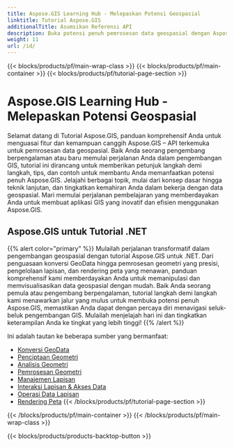 ```yaml
---
title: Aspose.GIS Learning Hub - Melepaskan Potensi Geospasial
linktitle: Tutorial Aspose.GIS
additionalTitle: Asumsikan Referensi API
description: Buka potensi penuh pemrosesan data geospasial dengan Aspose.GIS. Selami tutorial kami untuk mendapatkan panduan langkah demi langkah dan wawasan ahli.
weight: 11
url: /id/
---
```


{{< blocks/products/pf/main-wrap-class >}}
{{< blocks/products/pf/main-container >}}
{{< blocks/products/pf/tutorial-page-section >}}

# Aspose.GIS Learning Hub - Melepaskan Potensi Geospasial


Selamat datang di Tutorial Aspose.GIS, panduan komprehensif Anda untuk menguasai fitur dan kemampuan canggih Aspose.GIS – API terkemuka untuk pemrosesan data geospasial. Baik Anda seorang pengembang berpengalaman atau baru memulai perjalanan Anda dalam pengembangan GIS, tutorial ini dirancang untuk memberikan petunjuk langkah demi langkah, tips, dan contoh untuk membantu Anda memanfaatkan potensi penuh Aspose.GIS. Jelajahi berbagai topik, mulai dari konsep dasar hingga teknik lanjutan, dan tingkatkan kemahiran Anda dalam bekerja dengan data geospasial. Mari memulai perjalanan pembelajaran yang memberdayakan Anda untuk membuat aplikasi GIS yang inovatif dan efisien menggunakan Aspose.GIS.

## Aspose.GIS untuk Tutorial .NET
{{% alert color="primary" %}}
Mulailah perjalanan transformatif dalam pengembangan geospasial dengan tutorial Aspose.GIS untuk .NET. Dari penguasaan konversi GeoData hingga pemrosesan geometri yang presisi, pengelolaan lapisan, dan rendering peta yang menawan, panduan komprehensif kami memberdayakan Anda untuk memanipulasi dan memvisualisasikan data geospasial dengan mudah. Baik Anda seorang pemula atau pengembang berpengalaman, tutorial langkah demi langkah kami menawarkan jalur yang mulus untuk membuka potensi penuh Aspose.GIS, memastikan Anda dapat dengan percaya diri menavigasi seluk-beluk pengembangan GIS. Mulailah menjelajah hari ini dan tingkatkan keterampilan Anda ke tingkat yang lebih tinggi!
{{% /alert %}}

Ini adalah tautan ke beberapa sumber yang bermanfaat:
 
- [Konversi GeoData](./net/geo-data-conversion/)
- [Penciptaan Geometri](./net/geometry-creation/)
- [Analisis Geometri](./net/geometry-analysis/)
- [Pemrosesan Geometri](./net/geometry-processing/)
- [Manajemen Lapisan](./net/layer-management/)
- [Interaksi Lapisan & Akses Data](./net/layer-interaction-and-data-access/)
- [Operasi Data Lapisan](./net/layer-data-operations/)
- [Rendering Peta](./net/map-rendering/)
{{< /blocks/products/pf/tutorial-page-section >}}

{{< /blocks/products/pf/main-container >}}
{{< /blocks/products/pf/main-wrap-class >}}

{{< blocks/products/products-backtop-button >}}
